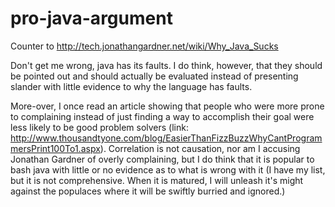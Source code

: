 # pro-java-argument
Counter to http://tech.jonathangardner.net/wiki/Why_Java_Sucks

Don't get me wrong, java has its faults. I do think, however, that they should be pointed out and should actually be evaluated instead of presenting slander with little evidence to why the language has faults.

More-over, I once read an article showing that people who were more prone to complaining instead of just finding a way to accomplish their goal were less likely to be good problem solvers (link: http://www.thousandtyone.com/blog/EasierThanFizzBuzzWhyCantProgrammersPrint100To1.aspx). Correlation is not causation, nor am I accusing Jonathan Gardner of overly complaining, but I do think that it is popular to bash java with little or no evidence as to what is wrong with it (I have my list, but it is not comprehensive. When it is matured, I will unleash it's might against the populaces where it will be swiftly burried and ignored.)
